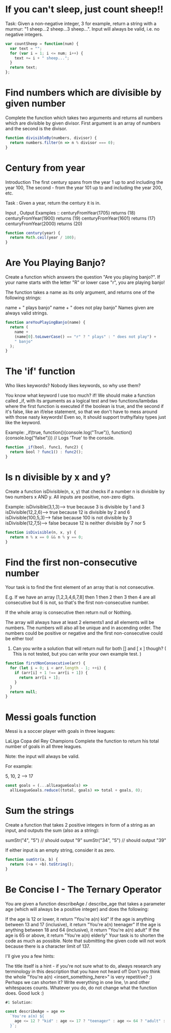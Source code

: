 # If you can't sleep, just count sheep!!

Task:
Given a non-negative integer, 3 for example, return a string with a murmur: "1 sheep...2 sheep...3 sheep...". Input will always be valid, i.e. no negative integers.

```javascript
var countSheep = function(num) {
  var text = "";
  for (var i = 1; i <= num; i++) {
    text += i + " sheep...";
  }
  return text;
};
```

# Find numbers which are divisible by given number

Complete the function which takes two arguments and returns all numbers which are divisible by given divisor. First argument is an array of numbers and the second is the divisor.

```javascript
function divisibleBy(numbers, divisor) {
  return numbers.filter(n => n % divisor === 0);
}
```

# Century from year

Introduction
The first century spans from the year 1 up to and including the year 100, The second - from the year 101 up to and including the year 200, etc.

Task :
Given a year, return the century it is in.

Input , Output Examples ::
centuryFromYear(1705) returns (18)
centuryFromYear(1900) returns (19)
centuryFromYear(1601) returns (17)
centuryFromYear(2000) returns (20)

```javascript
function century(year) {
  return Math.ceil(year / 100);
}
```

# Are You Playing Banjo?

Create a function which answers the question "Are you playing banjo?".
If your name starts with the letter "R" or lower case "r", you are playing banjo!

The function takes a name as its only argument, and returns one of the following strings:

name + " plays banjo"
name + " does not play banjo"
Names given are always valid strings.

```javascript
function areYouPlayingBanjo(name) {
  return (
    name +
    (name[0].toLowerCase() == "r" ? " plays" : " does not play") +
    " banjo"
  );
}
```

# The 'if' function

Who likes keywords? Nobody likes keywords, so why use them?

You know what keyword I use too much? if! We should make a function called \_if, with its arguments as a logical test and two functions/lambdas where the first function is executed if the boolean is true, and the second if it's false, like an if/else statement, so that we don't have to mess around with those nasty keywords! Even so, It should support truthy/falsy types just like the keyword.

Example:
\_if(true, function(){console.log("True")}, function(){console.log("false")})
// Logs 'True' to the console.

```javascript
function _if(bool, func1, func2) {
  return bool ? func1() : func2();
}
```

# Is n divisible by x and y?

Create a function isDivisible(n, x, y) that checks if a number n is divisible by two numbers x AND y. All inputs are positive, non-zero digits.

Example:
isDivisible(3,1,3)--> true because 3 is divisible by 1 and 3
isDivisible(12,2,6)--> true because 12 is divisible by 2 and 6
isDivisible(100,5,3)--> false because 100 is not divisible by 3
isDivisible(12,7,5)--> false because 12 is neither divisible by 7 nor 5

```javascript
function isDivisible(n, x, y) {
  return n % x == 0 && n % y == 0;
}
```

# Find the first non-consecutive number

Your task is to find the first element of an array that is not consecutive.

E.g. If we have an array [1,2,3,4,6,7,8] then 1 then 2 then 3 then 4 are all consecutive but 6 is not, so that's the first non-consecutive number.

If the whole array is consecutive then return null or Nothing.

The array will always have at least 2 elements1 and all elements will be numbers. The numbers will also all be unique and in ascending order. The numbers could be positive or negative and the first non-consecutive could be either too!

1. Can you write a solution that will return null for both [] and [ x ] though? ( This is not tested, but you can write your own example test. )

```javascript
function firstNonConsecutive(arr) {
  for (let i = 0; i < arr.length - 1; ++i) {
    if (arr[i] + 1 !== arr[i + 1]) {
      return arr[i + 1];
    }
  }
  return null;
}
```

# Messi goals function

Messi is a soccer player with goals in three leagues:

LaLiga
Copa del Rey
Champions
Complete the function to return his total number of goals in all three leagues.

Note: the input will always be valid.

For example:

5, 10, 2 --> 17

```javascript
const goals = (...allLeagueGoals) =>
  allLeagueGoals.reduce((total, goals) => total + goals, 0);
```

# Sum the strings

Create a function that takes 2 positive integers in form of a string as an input, and outputs the sum (also as a string):

sumStr("4", "5") // should output "9"
sumStr("34", "5") // should output "39"

If either input is an empty string, consider it as zero.

```javascript
function sumStr(a, b) {
  return (+a + +b).toString();
}
```

# Be Concise I - The Ternary Operator

You are given a function describeAge / describe_age that takes a parameter age (which will always be a positive integer) and does the following:

If the age is 12 or lower, it return "You're a(n) kid"
If the age is anything between 13 and 17 (inclusive), it return "You're a(n) teenager"
If the age is anything between 18 and 64 (inclusive), it return "You're a(n) adult"
If the age is 65 or above, it return "You're a(n) elderly"
Your task is to shorten the code as much as possible. Note that submitting the given code will not work because there is a character limit of 137.

I'll give you a few hints:

The title itself is a hint - if you're not sure what to do, always research any terminology in this description that you have not heard of!
Don't you think the whole "You're a(n) <insert_something_here>" is very repetitive? ;) Perhaps we can shorten it?
Write everything in one line, \n and other whitespaces counts.
Whatever you do, do not change what the function does. Good luck :)

```javascript
#1 Solution:

const describeAge = age =>
  `You're a(n) ${
    age <= 12 ? "kid" : age <= 17 ? "teenager" : age <= 64 ? "adult" : "elderly"
  }`;
```

